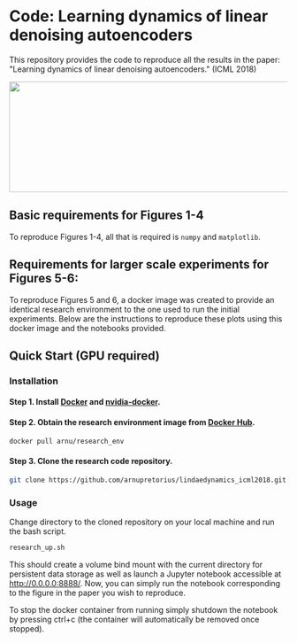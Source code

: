 # Code: Learning dynamics of linear denoising autoencoders
This repository provides the code to reproduce all the results in the paper: "Learning dynamics of linear denoising autoencoders." (ICML 2018)

<img src="https://github.com/arnupretorius/lindaedynamics_icml2018/blob/master/animations/test4.gif" width="2000" height="200" />

## Basic requirements for Figures 1-4

To reproduce Figures 1-4, all that is required is `numpy` and `matplotlib`.

## Requirements for larger scale experiments for Figures 5-6: 

To reproduce Figures 5 and 6, a docker image was created to provide an identical research environment to the one used to run the initial experiments. Below are the instructions to reproduce these plots using this docker image and the notebooks provided.

## Quick Start (GPU required)

### Installation

#### Step 1. Install [Docker](https://docs.docker.com/engine/installation/) and [nvidia-docker](https://github.com/NVIDIA/nvidia-docker).

#### Step 2. Obtain the research environment image from [Docker Hub](https://hub.docker.com/r/arnu/research_env/).

```bash
docker pull arnu/research_env
```
#### Step 3. Clone the research code repository. 
```bash
git clone https://github.com/arnupretorius/lindaedynamics_icml2018.git
```

### Usage

Change directory to the cloned repository on your local machine and run the bash script.
```bash
research_up.sh
```
This should create a volume bind mount with the current directory for persistent data storage as well as launch a Jupyter notebook accessible at http://0.0.0.0:8888/. Now, you can simply run the notebook corresponding to the figure in the paper you wish to reproduce. 

To stop the docker container from running simply shutdown the notebook by pressing ctrl+c (the container will automatically be removed once stopped). 
